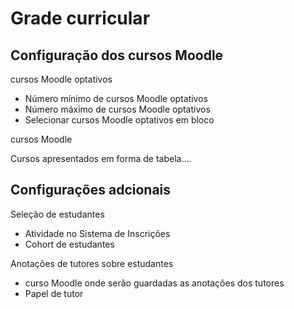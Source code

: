 <h1>Grade curricular</h1>

<h2>Configuração dos cursos Moodle</h2>

<p>cursos Moodle optativos</p>
<ul>
	<li>Número mínimo de cursos Moodle optativos</li>
	<li>Número máximo de cursos Moodle optativos</li>
	<li>Selecionar cursos Moodle optativos em bloco</li>	
</ul>

<p>cursos Moodle</p>
<p>Cursos apresentados em forma de tabela....</p>

<h2>Configurações adcionais</h2>

<p>Seleção de estudantes</p>
<ul>
	<li>Atividade no Sistema de Inscrições</li>
	<li>Cohort de estudantes</li>
</ul>

<p>Anotações de tutores sobre estudantes</p>
<ul>
	<li>curso Moodle onde serão guardadas as anotações dos tutores</li>
	<li>Papel de tutor</li>
</ul>